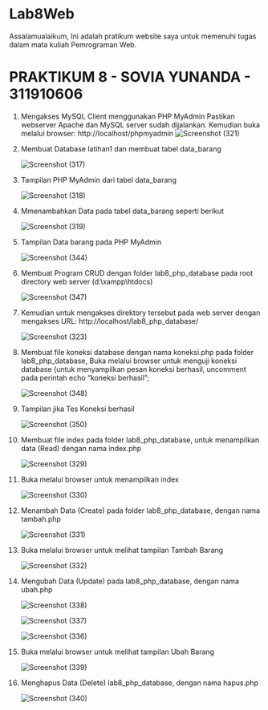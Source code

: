 # Lab8Web
Assalamualaikum, Ini adalah pratikum website saya untuk memenuhi tugas dalam mata kuliah Pemrograman Web.

# PRAKTIKUM 8 - SOVIA YUNANDA - 311910606

1. Mengakses MySQL Client menggunakan PHP MyAdmin Pastikan webserver Apache dan MySQL server sudah dijalankan. Kemudian buka melalui browser: http://localhost/phpmyadmin
    ![Screenshot (321)](https://user-images.githubusercontent.com/59770620/120128919-3d9c5e80-c1ed-11eb-9b6d-4437ec33e90d.png)
    
2. Membuat Database latihan1 dan membuat tabel data_barang
    
    ![Screenshot (317)](https://user-images.githubusercontent.com/59770620/120129108-9835ba80-c1ed-11eb-9770-8df3871b398e.png)
    
3. Tampilan PHP MyAdmin dari tabel data_barang

    ![Screenshot (318)](https://user-images.githubusercontent.com/59770620/120129254-d206c100-c1ed-11eb-9f0c-548327d1708a.png)
    
4. Mmenambahkan Data pada tabel data_barang seperti berikut 

    ![Screenshot (319)](https://user-images.githubusercontent.com/59770620/120129448-2f027700-c1ee-11eb-9185-c8b0feab3f49.png)
    
5. Tampilan Data barang pada PHP MyAdmin 

    ![Screenshot (344)](https://user-images.githubusercontent.com/59770620/120135584-ca99e480-c1fa-11eb-85f3-027504f5a717.png)

6. Membuat Program CRUD dengan folder lab8_php_database pada root directory web server (d:\xampp\htdocs)

    ![Screenshot (347)](https://user-images.githubusercontent.com/59770620/120135618-e0a7a500-c1fa-11eb-82eb-cf741affb55f.png)
    
7. Kemudian untuk mengakses direktory tersebut pada web server dengan mengakses URL: http://localhost/lab8_php_database/

    ![Screenshot (323)](https://user-images.githubusercontent.com/59770620/120135727-1056ad00-c1fb-11eb-9400-5ee1405155e7.png)
    
8. Membuat file koneksi database dengan nama koneksi.php pada folder lab8_php_database, Buka melalui browser untuk menguji koneksi database (untuk menyampilkan pesan 
   koneksi berhasil, uncomment pada perintah echo “koneksi berhasil”;

    ![Screenshot (348)](https://user-images.githubusercontent.com/59770620/120137725-1e0e3180-c1ff-11eb-9575-dd541b4e1f8e.png)
    
9. Tampilan jika Tes Koneksi berhasil

    ![Screenshot (350)](https://user-images.githubusercontent.com/59770620/120137786-472ec200-c1ff-11eb-8c61-b839eb154843.png)
    
10. Membuat file index pada folder lab8_php_database, untuk menampilkan data (Read) dengan nama index.php

    ![Screenshot (329)](https://user-images.githubusercontent.com/59770620/120137895-81985f00-c1ff-11eb-976d-5a77548ea6fd.png)
    
11. Buka melalui browser untuk menampilkan index

    ![Screenshot (330)](https://user-images.githubusercontent.com/59770620/120137994-b9070b80-c1ff-11eb-9dd9-b91d5d3886d2.png)
    
12. Menambah Data (Create) pada folder lab8_php_database, dengan nama tambah.php

    ![Screenshot (331)](https://user-images.githubusercontent.com/59770620/120138382-94f7fa00-c200-11eb-9d28-32d09e124884.png)

13. Buka melalui browser untuk melihat tampilan Tambah Barang

    ![Screenshot (332)](https://user-images.githubusercontent.com/59770620/120138264-5d894d80-c200-11eb-861b-56a6a62a86d5.png)
    
14. Mengubah Data (Update) pada lab8_php_database, dengan nama ubah.php
    
     ![Screenshot (338)](https://user-images.githubusercontent.com/59770620/120138113-05524b80-c200-11eb-8b6b-7368f5d02de5.png)
    
    ![Screenshot (337)](https://user-images.githubusercontent.com/59770620/120138128-113e0d80-c200-11eb-956f-0c5db26fd13a.png)
    
    ![Screenshot (336)](https://user-images.githubusercontent.com/59770620/120138142-19964880-c200-11eb-94c1-08a1d9ece783.png)
    
15. Buka melalui browser untuk melihat tampilan Ubah Barang

    ![Screenshot (339)](https://user-images.githubusercontent.com/59770620/120138446-b658e600-c200-11eb-9bbb-95e3cc0cffd3.png)
    
16. Menghapus Data (Delete) lab8_php_database, dengan nama hapus.php

    ![Screenshot (340)](https://user-images.githubusercontent.com/59770620/120138524-d7b9d200-c200-11eb-9991-ea1b8262361d.png)

